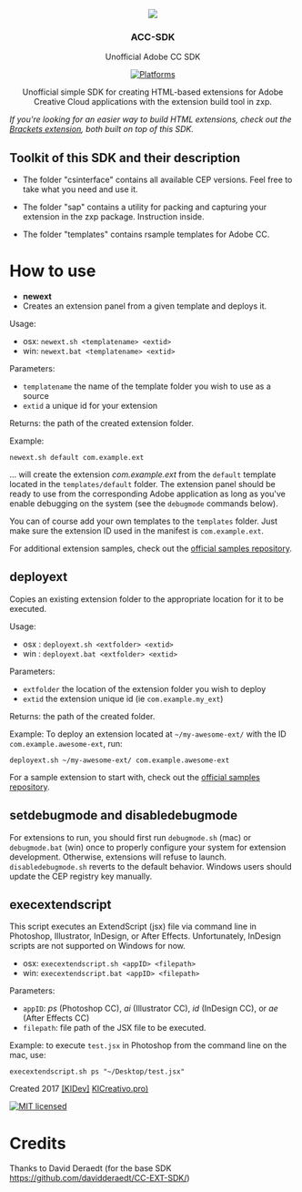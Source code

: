 <p align="center">
  <img src="http://i.cubeupload.com/OS74es.png" />
  <h3 align="center">ACC-SDK</h3>
  <p align="center">Unofficial Adobe CC SDK</p>
  <p align="center">
   <a href="https://github.com/KIDevs/ACC-SDK/"><img src="https://img.shields.io/badge/platform-macOS%20%7C%20Windows-lightgrey.svg" alt="Platforms"></a>
  </p>
<p align="center">
Unofficial simple SDK for creating HTML-based extensions for Adobe Creative Cloud applications with the extension build tool in zxp.
 
 
 *If you're looking for an easier way to build HTML extensions, check out the [Brackets extension](https://github.com/KIDevs/ACC_Extensions_Builder), both built on top of this SDK.*
 </p>
 

## Toolkit of this SDK and their description
* The folder "csinterface" contains all available CEP versions. Feel free to take what you need and use it.

* The folder "sap" contains a utility for packing and capturing your extension in the zxp package. Instruction inside.

* The folder "templates" contains rsample templates for Adobe CC.



# How to use
- **newext**
- Creates an extension panel from a given template and deploys it.

Usage: 

* osx: `newext.sh <templatename> <extid>`
* win: `newext.bat <templatename> <extid>`

Parameters:

* `templatename` the name of the template folder you wish to use as a source
* `extid` a unique id for your extension

Returns: the path of the created extension folder.

Example: 

`newext.sh default com.example.ext`  

... will create the extension *com.example.ext* from the `default` template located in the `templates/default` folder. The extension panel should be ready to use from the corresponding Adobe application as long as you've enable debugging on the system (see the `debugmode` commands below).

You can of course add your own templates to the `templates` folder. Just make sure the extension ID used in the manifest is `com.example.ext`.

For additional extension samples, check out the [official samples repository](https://github.com/Adobe-CEP/Samples).



## deployext

Copies an existing extension folder to the appropriate location for it to be executed.

Usage:

* osx : `deployext.sh <extfolder> <extid>`
* win : `deployext.bat <extfolder> <extid>`

Parameters:

* `extfolder` the location of the extension folder you wish to deploy
* `extid` the extension unique id (ie `com.example.my_ext`)

Returns: the path of the created folder.


Example: To deploy an extension located at `~/my-awesome-ext/` with the ID `com.example.awesome-ext`, run:

`deployext.sh ~/my-awesome-ext/ com.example.awesome-ext`

For a sample extension to start with, check out the [official samples repository](https://github.com/Adobe-CEP/Samples).


## setdebugmode and disabledebugmode

For extensions to run, you should first run `debugmode.sh` (mac) or `debugmode.bat` (win) once to properly configure your system for extension development. Otherwise, extensions will refuse to launch.
`disabledebugmode.sh` reverts to the default behavior. Windows users should update the CEP registry key manually.


## execextendscript

This script executes an ExtendScript (jsx) file via command line in Photoshop, Illustrator, InDesign, or After Effects. Unfortunately, InDesign scripts are not supported on Windows for now.

* osx: `execextendscript.sh <appID> <filepath>`
* win: `execextendscript.bat <appID> <filepath>`

Parameters:

* `appID`: *ps* (Photoshop CC), *ai* (Illustrator CC), *id* (InDesign CC), or *ae* (After Effects CC)
* `filepath`: file path of the JSX file to be executed.

Example: to execute `test.jsx` in Photoshop from the command line on the mac, use:

`execextendscript.sh ps "~/Desktop/test.jsx"`


Created 2017 [[KIDev]](http://vk.com/kidev) [KICreativo.pro)](http://kicreativo.pro)

[![MIT licensed](https://img.shields.io/badge/license-MIT-blue.svg)](https://opensource.org/licenses/MIT)

# Credits #
Thanks to David Deraedt (for the base SDK https://github.com/davidderaedt/CC-EXT-SDK/)
